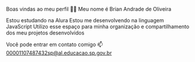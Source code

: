 Boas vindas ao meu perfil 💙💙
Meu nome é Brian Andrade de Oliveira

Estou estudando na Alura
Estou me desenvolvendo na linguagem JavaScript
Utilizo esse espaço para minha organização e compartilhamento dos meu projetos desenvolvidos

Você pode entrar em contato comigo 📫
00001107487432sp@al.educacao.sp.gov.br

